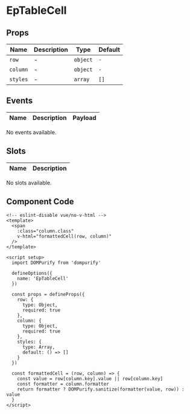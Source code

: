 # EpTableCell



## Props
| Name | Description | Type | Default |
|------|-------------|------|---------|
| `row` | - | `object` | `-` |
| `column` | - | `object` | `-` |
| `styles` | - | `array` | `[]` |

## Events
| Name    | Description                 | Payload    |
|---------|-----------------------------|------------|
No events available.

## Slots
| Name | Description |
|------|-------------|
No slots available.

## Component Code

```vue
<!-- eslint-disable vue/no-v-html -->
<template>
  <span
    :class="column.class"
    v-html="formattedCell(row, column)"
  />
</template>

<script setup>
  import DOMPurify from 'dompurify'

  defineOptions({
    name: 'EpTableCell'
  })

  const props = defineProps({
    row: {
      type: Object,
      required: true
    },
    column: {
      type: Object,
      required: true
    },
    styles: {
      type: Array,
      default: () => []
    }
  })

  const formattedCell = (row, column) => {
    const value = row[column.key].value || row[column.key]
    const formatter = column.formatter
    return formatter ? DOMPurify.sanitize(formatter(value, row)) : value
  }
</script>
```